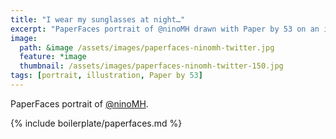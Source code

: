 ```yaml
---
title: "I wear my sunglasses at night…"
excerpt: "PaperFaces portrait of @ninoMH drawn with Paper by 53 on an iPad."
image: 
  path: &image /assets/images/paperfaces-ninomh-twitter.jpg 
  feature: *image
  thumbnail: /assets/images/paperfaces-ninomh-twitter-150.jpg
tags: [portrait, illustration, Paper by 53]
---
```


PaperFaces portrait of [@ninoMH](https://twitter.com/ninoMH).

{% include boilerplate/paperfaces.md %}

